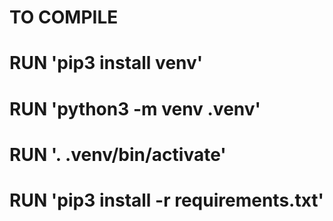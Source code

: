 # TO COMPILE
# RUN 'pip3 install venv'
# RUN 'python3 -m venv .venv'
# RUN '. .venv/bin/activate'
# RUN 'pip3 install -r requirements.txt'